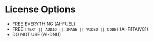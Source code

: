 # License Options

- FREE EVERYTHING (AI-FUEL)
- FREE `[TEXT || AUDIO || IMAGE || VIDEO || CODE]` (AI-F[TAIVC])
- DO NOT USE (AI-DNU)
